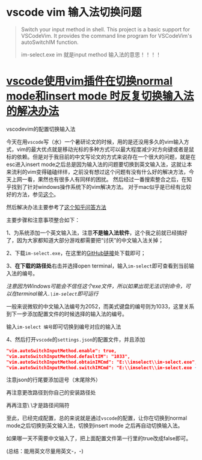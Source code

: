 # vscode vim 输入法切换问题

>
>
>Switch your input method in shell. This project is a basic support for VSCodeVim. It provides the command line program for VSCodeVim's autoSwitchIM function.
>
>im-select.exe im 就是input method 输入法的意思！！！！

# [vscode使用vim插件在切换normal mode和insert mode 时反复切换输入法的解决办法](https://www.cnblogs.com/hhr346/p/16631028.html)

vscodevim的配置切换输入法

今天在用`vscode`写（水）一个暑研论文的时候，用的是还没用多久的vim输入方式，vim的最大优点就是移动光标的多种方式可以最大程度减少对方向键或者是鼠标的依赖。但是对于我目前的中文写论文的方式来说存在一个很大的问题，就是在esc进入insert mode之后总是因为输入法的问题要切换到英文输入法，这就让本来流利的vim变得磕磕绊绊，之前没有想过这个问题有没有什么好的解决方法，今天上网一看，果然也有很多人有同样的困扰。 然后经过一番搜索整合之后，在知乎找到了针对windows操作系统下的vim解决方法。 对于mac似乎是已经有比较好的方法，参见[这个](https://github.com/ybian/smartim)。

然后解决办法主要参考了[这个知乎问答方法](https://www.zhihu.com/question/303850876)

主要步骤和注意事项整合如下：

1、为系统添加一个英文输入法，注意**不是输入法软件**，这个我之前就已经搞好了，因为大家都知道大部分游戏都需要把“讨厌”的中文输入法关掉；

2、下载`im-select.exe`，在这里的[GitHub链接](https://github.com/daipeihust/im-select#installation)处下载即可；

3、**在下载的路径处**右击并选择open terminal，输入`im-select`即可查看到当前输入法的编号。

*注意因为Windows可能会不信任这个exe文件，所以如果出现无法识别命令，可以在terminal输入`.\im-select`即可运行*

一般来说微软的中文输入法编号为2052，而美式键盘的编号则为1033，这里关系到下一步添加配置文件的时候选择的输入法的编号。

输入`im-select 编号`即可切换到编号对应的输入法

4、然后打开`vscode`的`settings.json`的配置文件，并且添加

```json
"vim.autoSwitchInputMethod.enable": true,
"vim.autoSwitchInputMethod.defaultIM": "1033",
"vim.autoSwitchInputMethod.obtainIMCmd": "E:\\imselect\\im-select.exe", 
"vim.autoSwitchInputMethod.switchIMCmd": "E:\\imselect\\im-select.exe {im}",
```

注意json的行尾要添加逗号（末尾除外）

再注意更改路径到你自己的安装路径处

再再注意\ \才是路径间隔符

至此，已经完成配置，总的来说就是通过`vscode`的配置，让你在切换到normal mode之后切换到英文输入法，切换到insert mode 之后再自动切换输入法。

如果哪一天不需要中文输入了，把上面配置文件第一行里的true改成false即可。

(总结：能用英文尽量用英文-，-)